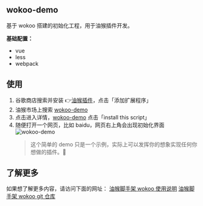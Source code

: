 ## wokoo-demo

基于 wokoo 搭建的初始化工程，用于油猴插件开发。

**基础配置：**

- vue
- less
- webpack

## 使用

1. 谷歌商店搜索并安装 👉[油猴插件](https://chrome.google.com/webstore/detail/tampermonkey-beta/gcalenpjmijncebpfijmoaglllgpjagf)，点击「添加扩展程序」
2. 油猴市场上搜索 [wokoo-demo](https://greasyfork.org/en/scripts?filter_locale=0&q=wokoo-demo)
3. 点击进入详情，[wokoo-demo](https://greasyfork.org/en/scripts/420327-wokoo-demo) 点击「install this script」
4. 随便打开一个网页，比如 baidu，网页右上角会出现初始化界面
   ![wokoo-demo](https://p6-juejin.byteimg.com/tos-cn-i-k3u1fbpfcp/0e978d446a66435b9cf1f9b30eee979d~tplv-k3u1fbpfcp-watermark.image)
   > 这个简单的 demo 只是一个示例，实际上可以发挥你的想象实现任何你想做的插件。🎉

## 了解更多

如果想了解更多内容，请访问下面的网址：
[油猴脚手架 wokoo 使用说明](https://juejin.cn/post/6922815205575491597)
[油猴脚手架 wokoo git 仓库](https://github.com/kinyaying/wokoo)
